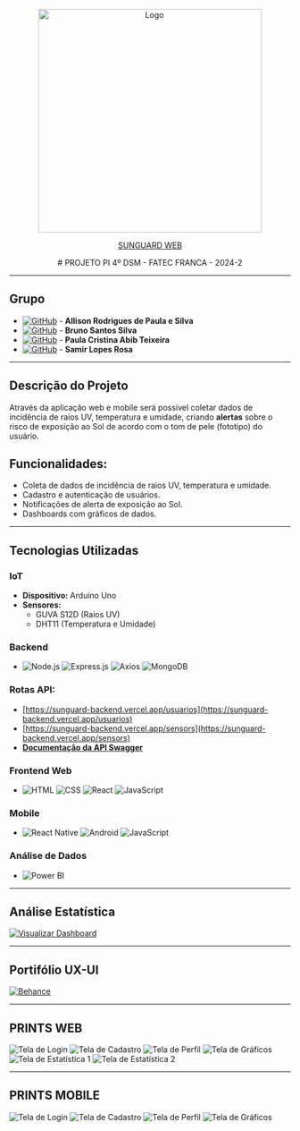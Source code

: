 <p align="center">
  <img src="design/logoblack.png" alt="Logo" width="400"/>
</p>

<p align="center">
  <a href="https://sun-guard.vercel.app">SUNGUARD WEB</a>
</p>

<p align="center">
# PROJETO PI 4º DSM - FATEC FRANCA - 2024-2
</p>

---

## Grupo
- [![GitHub](https://img.shields.io/badge/GitHub-allisonrps-blue?logo=github)](https://github.com/allisonrps) - **Allison Rodrigues de Paula e Silva**    
- [![GitHub](https://img.shields.io/badge/GitHub-BrunoJose--dev-blue?logo=github)](https://github.com/BrunoJose-dev) - **Bruno Santos Silva**
- [![GitHub](https://img.shields.io/badge/GitHub-jed1rey-blue?logo=github)](https://github.com/jed1rey) - **Paula Cristina Abib Teixeira**
- [![GitHub](https://img.shields.io/badge/GitHub-SamLope-blue?logo=github)](https://github.com/SamLope) - **Samir Lopes Rosa**

---

## Descrição do Projeto
Através da aplicação web e mobile será possível coletar dados de incidência de raios UV, temperatura e umidade, criando **alertas** sobre o risco de exposição ao Sol de acordo com o tom de pele (fototipo) do usuário.

## Funcionalidades:
- Coleta de dados de incidência de raios UV, temperatura e umidade.
- Cadastro e autenticação de usuários.
- Notificações de alerta de exposição ao Sol.
- Dashboards com gráficos de dados.

---

## Tecnologias Utilizadas

### IoT
- **Dispositivo:** Arduino Uno
- **Sensores:**
  - GUVA S12D (Raios UV)
  - DHT11 (Temperatura e Umidade)

### Backend
- ![Node.js](https://img.shields.io/badge/Node.js-339933?style=for-the-badge&logo=nodedotjs&logoColor=white) ![Express.js](https://img.shields.io/badge/Express.js-000000?style=for-the-badge&logo=express&logoColor=white) ![Axios](https://img.shields.io/badge/Axios-671ddf?style=for-the-badge&logo=axios&logoColor=white) ![MongoDB](https://img.shields.io/badge/MongoDB-4ea94b?style=for-the-badge&logo=mongodb&logoColor=white)

### Rotas API:
- [https://sunguard-backend.vercel.app/usuarios](https://sunguard-backend.vercel.app/usuarios)
- [https://sunguard-backend.vercel.app/sensors](https://sunguard-backend.vercel.app/sensors)
- [**Documentação da API Swagger**](https://app.swaggerhub.com/apis/ALLISONRPS/SunGuard_API/1.0.0#/) 

### Frontend Web
- ![HTML](https://img.shields.io/badge/HTML-E34F26?style=for-the-badge&logo=html5&logoColor=white) ![CSS](https://img.shields.io/badge/CSS-1572B6?style=for-the-badge&logo=css3&logoColor=white) ![React](https://img.shields.io/badge/React-20232a?style=for-the-badge&logo=react&logoColor=61dafb) ![JavaScript](https://img.shields.io/badge/JavaScript-F7DF1E?style=for-the-badge&logo=javascript&logoColor=black)

### Mobile
- ![React Native](https://img.shields.io/badge/React_Native-20232a?style=for-the-badge&logo=react&logoColor=61dafb) ![Android](https://img.shields.io/badge/Android-3DDC84?style=for-the-badge&logo=android&logoColor=white) ![JavaScript](https://img.shields.io/badge/JavaScript-F7DF1E?style=for-the-badge&logo=javascript&logoColor=black)

### Análise de Dados
- ![Power BI](https://img.shields.io/badge/Power_BI-F2C811?style=for-the-badge&logo=powerbi&logoColor=black) 

---


## Análise Estatística

[![Visualizar Dashboard](https://img.shields.io/badge/Visualizar_Dashboard-F2C811?style=for-the-badge&logo=powerbi&logoColor=black)](https://app.powerbi.com/view?r=eyJrIjoiOTZlN2IyYzAtNjE2ZS00ZDdmLTkwZjAtZjgxMWEzODcyY2Q4IiwidCI6ImNmNzJlMmJkLTdhMmItNDc4My1iZGViLTM5ZDU3YjA3Zjc2ZiIsImMiOjR9)


--- 


## Portifólio UX-UI
[![Behance](https://img.shields.io/badge/Behance-1769FF?style=for-the-badge&logo=behance&logoColor=white)](https://www.behance.net)


---

## PRINTS WEB

![Tela de Login](../prints/web-login.PNG)
![Tela de Cadastro](../prints/web-cadastro.PNG)
![Tela de Perfil](../prints/web-perfil.PNG)
![Tela de Gráficos](../prints/web-graficos.PNG)
![Tela de Estatística 1](../prints/web-estatistica1.PNG)
![Tela de Estatística 2](../prints/web-estatistica2.PNG)

---

## PRINTS MOBILE

![Tela de Login](../prints/mobile-login.PNG)
![Tela de Cadastro](../prints/mobile-cadastro.PNG)
![Tela de Perfil](../prints/mobile-perfil.PNG)
![Tela de Gráficos](../prints/mobile-graficos.PNG)